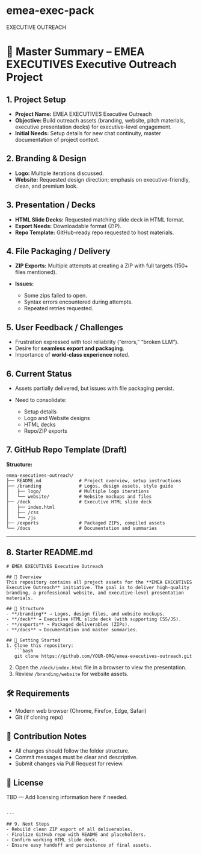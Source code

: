 # emea-exec-pack
EXECUTIVE OUTREACH
# 📑 Master Summary – EMEA EXECUTIVES Executive Outreach Project

## 1. Project Setup

* **Project Name:** EMEA EXECUTIVES Executive Outreach
* **Objective:** Build outreach assets (branding, website, pitch materials, executive presentation decks) for executive-level engagement.
* **Initial Needs:** Setup details for new chat continuity, master documentation of project context.

## 2. Branding & Design

* **Logo:** Multiple iterations discussed.
* **Website:** Requested design direction; emphasis on executive-friendly, clean, and premium look.

## 3. Presentation / Decks

* **HTML Slide Decks:** Requested matching slide deck in HTML format.
* **Export Needs:** Downloadable format (ZIP).
* **Repo Template:** GitHub-ready repo requested to host materials.

## 4. File Packaging / Delivery

* **ZIP Exports:** Multiple attempts at creating a ZIP with full targets (150+ files mentioned).
* **Issues:**

  * Some zips failed to open.
  * Syntax errors encountered during attempts.
  * Repeated retries requested.

## 5. User Feedback / Challenges

* Frustration expressed with tool reliability (“errors,” “broken LLM”).
* Desire for **seamless export and packaging**.
* Importance of **world-class experience** noted.

## 6. Current Status

* Assets partially delivered, but issues with file packaging persist.
* Need to consolidate:

  * Setup details
  * Logo and Website designs
  * HTML decks
  * Repo/ZIP exports

## 7. GitHub Repo Template (Draft)

**Structure:**

```
emea-executives-outreach/
├── README.md              # Project overview, setup instructions
├── /branding              # Logos, design assets, style guide
│   ├── logo/              # Multiple logo iterations
│   └── website/           # Website mockups and files
├── /deck                  # Executive HTML slide deck
│   ├── index.html
│   ├── /css
│   └── /js
├── /exports               # Packaged ZIPs, compiled assets
└── /docs                  # Documentation and summaries
```

---

## 8. Starter README.md

````
# EMEA EXECUTIVES Executive Outreach

## 📌 Overview
This repository contains all project assets for the **EMEA EXECUTIVES Executive Outreach** initiative. The goal is to deliver high-quality branding, a professional website, and executive-level presentation materials.

## 📂 Structure
- **/branding** → Logos, design files, and website mockups.
- **/deck** → Executive HTML slide deck (with supporting CSS/JS).
- **/exports** → Packaged deliverables (ZIPs).
- **/docs** → Documentation and master summaries.

## 🚀 Getting Started
1. Clone this repository:
   ```bash
   git clone https://github.com/YOUR-ORG/emea-executives-outreach.git
````

2. Open the `/deck/index.html` file in a browser to view the presentation.
3. Review `/branding/website` for website assets.

## 🛠 Requirements

* Modern web browser (Chrome, Firefox, Edge, Safari)
* Git (if cloning repo)

## 🤝 Contribution Notes

* All changes should follow the folder structure.
* Commit messages must be clear and descriptive.
* Submit changes via Pull Request for review.

## 📄 License

TBD — Add licensing information here if needed.

```

---

## 9. Next Steps
- Rebuild clean ZIP export of all deliverables.  
- Finalize GitHub repo with README and placeholders.  
- Confirm working HTML slide deck.  
- Ensure easy handoff and persistence of final assets.

```
